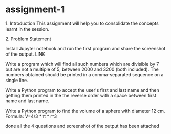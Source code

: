 # assignment-1

1.​ Introduction This assignment will help you to consolidate the concepts learnt in the session.

2.​ Problem Statement

Install Jupyter notebook and run the first program and share the screenshot of the output. LINK

Write a program which will find all such numbers which are divisible by 7 but are not a multiple of 5, between 2000 and 3200 (both included). The numbers obtained should be printed in a comma-separated sequence on a single line.

Write a Python program to accept the user's first and last name and then getting them printed in the the reverse order with a space between first name and last name.

Write a Python program to find the volume of a sphere with diameter 12 cm. Formula: V=4/3 * π * r^3

done all the 4 questions and screenshot of the output has been attached 

